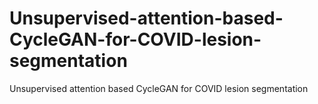 # Unsupervised-attention-based-CycleGAN-for-COVID-lesion-segmentation
Unsupervised attention based CycleGAN for COVID lesion segmentation
